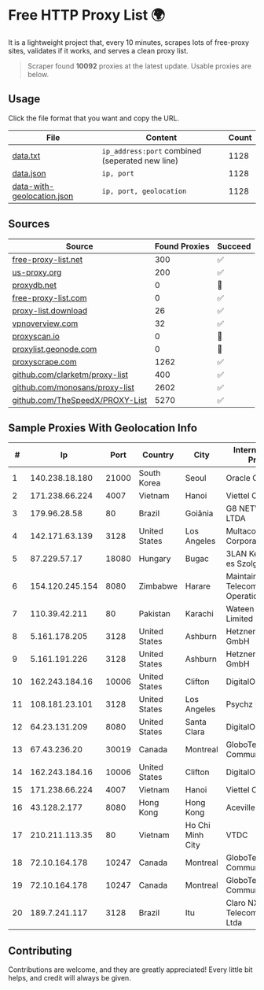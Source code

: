 
# Free HTTP Proxy List 🌍

It is a lightweight project that, every 10 minutes, scrapes lots of free-proxy sites, validates if it works, and serves a clean proxy list.


> Scraper found **10092** proxies at the latest update. Usable proxies are below.

## Usage

Click the file format that you want and copy the URL.


|File|Content|Count|
|----|-------|-----|
|[data.txt](https://raw.githubusercontent.com/themiralay/Proxy-List-World/master/data.txt)|`ip_address:port` combined (seperated new line)|1128|
|[data.json](https://raw.githubusercontent.com/themiralay/Proxy-List-World/master/data.json)|`ip, port`|1128|
|[data-with-geolocation.json](https://raw.githubusercontent.com/themiralay/Proxy-List-World/master/data-with-geolocation.json)|`ip, port, geolocation`|1128|

## Sources

|Source|Found Proxies|Succeed|
|------|-------------|-------|
|[free-proxy-list.net](https://free-proxy-list.net)|300|✅|
|[us-proxy.org](https://www.us-proxy.org)|200|✅|
|[proxydb.net](http://proxydb.net)|0|🚫|
|[free-proxy-list.com](https://free-proxy-list.com/?page=&port=&type%5B%5D=http&type%5B%5D=https&up_time=0&search=Search)|0|✅|
|[proxy-list.download](https://www.proxy-list.download/HTTP)|26|✅|
|[vpnoverview.com](https://vpnoverview.com/privacy/anonymous-browsing/free-proxy-servers)|32|✅|
|[proxyscan.io](https://www.proxyscan.io)|0|🚫|
|[proxylist.geonode.com](https://proxylist.geonode.com/api/proxy-list?limit=300&page=1&sort_by=lastChecked&sort_type=desc&protocols=http,https)|0|🚫|
|[proxyscrape.com](https://api.proxyscrape.com/v2/?request=displayproxies&protocol=http&timeout=10000&country=all&ssl=all&anonymity=all)|1262|✅|
|[github.com/clarketm/proxy-list](https://raw.githubusercontent.com/clarketm/proxy-list/master/proxy-list-raw.txt)|400|✅|
|[github.com/monosans/proxy-list](https://raw.githubusercontent.com/monosans/proxy-list/main/proxies/http.txt)|2602|✅|
|[github.com/TheSpeedX/PROXY-List](https://raw.githubusercontent.com/TheSpeedX/PROXY-List/master/http.txt)|5270|✅|


## Sample Proxies With Geolocation Info

|#|Ip|Port|Country|City|Internet Service Provider|
|-|--|----|-------|----|-------------------------|
|1|140.238.18.180|21000|South Korea|Seoul|Oracle Corporation|
|2|171.238.66.224|4007|Vietnam|Hanoi|Viettel Corporation|
|3|179.96.28.58|80|Brazil|Goiânia|G8 NETWORKS LTDA|
|4|142.171.63.139|3128|United States|Los Angeles|Multacom Corporation|
|5|87.229.57.17|18080|Hungary|Bugac|3LAN Kereskedelmi es Szolgaltato Kft.|
|6|154.120.245.154|8080|Zimbabwe|Harare|Maintainer Liquid Telecommunications Operations Limited|
|7|110.39.42.211|80|Pakistan|Karachi|Wateen Telecom Limited|
|8|5.161.178.205|3128|United States|Ashburn|Hetzner Online GmbH|
|9|5.161.191.226|3128|United States|Ashburn|Hetzner Online GmbH|
|10|162.243.184.16|10006|United States|Clifton|DigitalOcean, LLC|
|11|108.181.23.101|3128|United States|Los Angeles|Psychz Networks|
|12|64.23.131.209|8080|United States|Santa Clara|DigitalOcean, LLC|
|13|67.43.236.20|30019|Canada|Montreal|GloboTech Communications|
|14|162.243.184.16|10006|United States|Clifton|DigitalOcean, LLC|
|15|171.238.66.224|4007|Vietnam|Hanoi|Viettel Corporation|
|16|43.128.2.177|8080|Hong Kong|Hong Kong|Aceville Pte.ltd|
|17|210.211.113.35|80|Vietnam|Ho Chi Minh City|VTDC|
|18|72.10.164.178|10247|Canada|Montreal|GloboTech Communications|
|19|72.10.164.178|10247|Canada|Montreal|GloboTech Communications|
|20|189.7.241.117|3128|Brazil|Itu|Claro NXT Telecomunicacoes Ltda|



## Contributing

Contributions are welcome, and they are greatly appreciated! Every
little bit helps, and credit will always be given.

